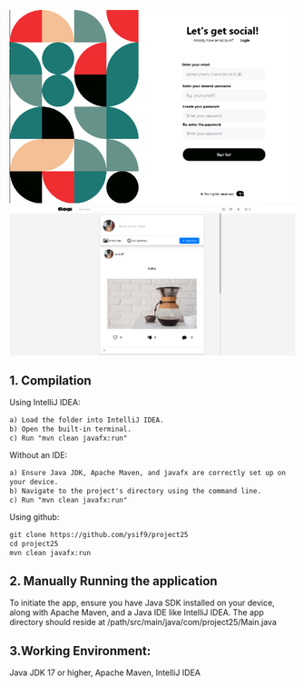 <p align="center">
<img src="https://github.com/ysif9/project25/blob/master/src/main/resources/Images/0haqzWQ%20-%20Imgur.png" width="700" alt="Register"/><br/>
<img src="https://github.com/ysif9/project25/blob/master/src/main/resources/Images/Dashboard.png" width="700" alt="Tasks"/><br/>
</p>

## 1. Compilation

Using IntelliJ IDEA:

    a) Load the folder into IntelliJ IDEA.
    b) Open the built-in terminal.
    c) Run "mvn clean javafx:run"

Without an IDE:

    a) Ensure Java JDK, Apache Maven, and javafx are correctly set up on your device.
    b) Navigate to the project's directory using the command line.
    c) Run "mvn clean javafx:run"
    
Using github:
    
    git clone https://github.com/ysif9/project25
    cd project25
    mvn clean javafx:run
    
## 2. Manually Running the application

To initiate the app, ensure you have Java SDK installed on your device, along with Apache Maven, and a Java IDE like IntelliJ IDEA. The app directory should reside at /path/src/main/java/com/project25/Main.java

## 3.Working Environment:

Java JDK 17 or higher, 
Apache Maven, 
IntelliJ IDEA
